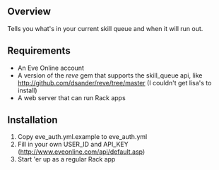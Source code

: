 Overview
--------

Tells you what's in your current skill queue and when it will run out.

Requirements
------------

* An Eve Online account
* A version of the *reve* gem that supports the skill_queue api, like http://github.com/dsander/reve/tree/master (I couldn't get lisa's to install)
* A web server that can run Rack apps

Installation
------------

1. Copy eve_auth.yml.example to eve_auth.yml
1. Fill in your own USER_ID and API_KEY (http://www.eveonline.com/api/default.asp)
1. Start 'er up as a regular Rack app
